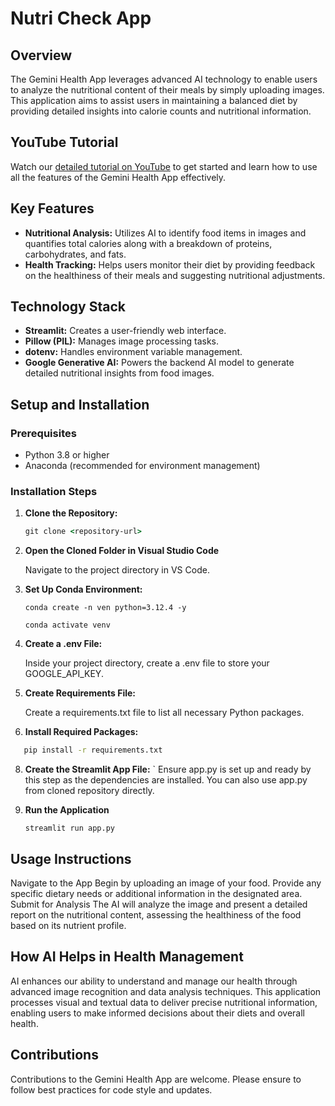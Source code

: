 # Nutri Check App

## Overview
The Gemini Health App leverages advanced AI technology to enable users to analyze the nutritional content of their meals by simply uploading images. This application aims to assist users in maintaining a balanced diet by providing detailed insights into calorie counts and nutritional information.

## YouTube Tutorial
Watch our [detailed tutorial on YouTube](#) to get started and learn how to use all the features of the Gemini Health App effectively.

## Key Features
- **Nutritional Analysis:** Utilizes AI to identify food items in images and quantifies total calories along with a breakdown of proteins, carbohydrates, and fats.
- **Health Tracking:** Helps users monitor their diet by providing feedback on the healthiness of their meals and suggesting nutritional adjustments.

## Technology Stack
- **Streamlit:** Creates a user-friendly web interface.
- **Pillow (PIL):** Manages image processing tasks.
- **dotenv:** Handles environment variable management.
- **Google Generative AI:** Powers the backend AI model to generate detailed nutritional insights from food images.

## Setup and Installation

### Prerequisites
- Python 3.8 or higher
- Anaconda (recommended for environment management)

### Installation Steps
1. **Clone the Repository:**
   ```cmd
   git clone <repository-url>

2. **Open the Cloned Folder in Visual Studio Code**
   
   Navigate to the project directory in VS Code.

4. **Set Up Conda Environment:**
   ```
   conda create -n ven python=3.12.4 -y
   
   conda activate venv

4. **Create a .env File:**

   Inside your project directory, create a .env file to store your GOOGLE_API_KEY.

6. **Create Requirements File:**

   Create a requirements.txt file to list all necessary Python packages.

7. **Install Required Packages:**
  ```cmd
     pip install -r requirements.txt
```  

8. **Create the Streamlit App File:**
   `
   Ensure app.py is set up and ready by this step as the dependencies are installed. You can also use app.py from cloned repository directly.

9. **Run the Application**
   ```
   streamlit run app.py

## Usage Instructions
Navigate to the App
Begin by uploading an image of your food.
Provide any specific dietary needs or additional information in the designated area.
Submit for Analysis
The AI will analyze the image and present a detailed report on the nutritional content, assessing the healthiness of the food based on its nutrient profile.

## How AI Helps in Health Management
AI enhances our ability to understand and manage our health through advanced image recognition and data analysis techniques. This application processes visual and textual data to deliver precise nutritional information, enabling users to make informed decisions about their diets and overall health.

## Contributions
Contributions to the Gemini Health App are welcome. Please ensure to follow best practices for code style and updates.




  










  







